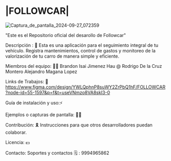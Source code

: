 

# |FOLLOWCAR| 

![Captura_de_pantalla_2024-09-27_072359](https://github.com/user-attachments/assets/241d11c1-38e1-4fbd-be71-2aadadfcab86)

"Este es el Repositorio oficial del desarollo de Followcar"

Descripción : 📝 Esta es una aplicación para el seguimiento integral de tu vehículo. Registra mantenimientos, control de gastos y monitoreo de la valorización de tu carro de manera simple y eficiente.






Miembros del equipo: 🧑‍🦲
                       Brandon Isai Jimenez Hau    @
                       Rodrigo De la Cruz Montero
                       Alejandro Magana Lopez



                     
Links de Trabajos: 🏢 https://www.figma.com/design/YWLQphnP8suWY2ZrPbQ1hF/FOLLOWCAR?node-id=55-1597&p=f&t=useVNmzo8VA8skI3-0

Guía de instalación y uso:⚡

Ejemplos o capturas de pantalla: 🤷‍♂️

Contribución: 🎗️ Instrucciones para que otros desarrolladores puedan colaborar.

Licencia: 💵

Contacto: Soportes y contactos 🗒️ : 9994965862
